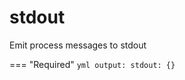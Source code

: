 # stdout
Emit process messages to stdout

=== "Required"
    ```yml
    output:
        stdout: {}
    ```